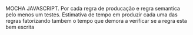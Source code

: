MOCHA JAVASCRIPT. Por cada regra de producação e regra semantica pelo menos um testes. Estimativa de tempo em produzir cada uma das regras fatorizando tambem o tempo que demora a verificar se a regra esta bem escrita 